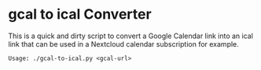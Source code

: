 # gcal to ical Converter

This is a quick and dirty script to convert a Google Calendar link into an ical link that can be used in a Nextcloud calendar subscription for example.


    Usage: ./gcal-to-ical.py <gcal-url>

